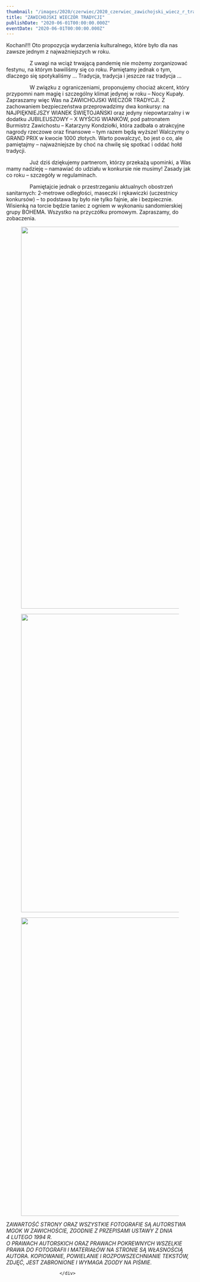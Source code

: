 ```yaml
---
thumbnail: "/images/2020/czerwiec/2020_czerwiec_zawichojski_wiecz_r_tradycji_2020_06_zawichojski_wiecz_r_tradycji_pl1-677x1024.jpg"
title: "ZAWICHOJSKI WIECZÓR TRADYCJI"
publishDate: "2020-06-01T00:00:00.000Z"
eventDate: "2020-06-01T00:00:00.000Z"
---
```


<div class="entry-content">
							
							
<p>Kochani!!! Oto propozycja wydarzenia kulturalnego, które było dla nas zawsze jednym z najważniejszych w roku.</p>



<p>&nbsp;&nbsp;&nbsp;&nbsp;&nbsp;&nbsp;&nbsp;&nbsp;&nbsp;&nbsp;&nbsp;&nbsp;&nbsp;&nbsp;&nbsp; Z uwagi na wciąż trwającą pandemię nie możemy zorganizować festynu, na którym bawiliśmy się co roku. Pamiętamy jednak o tym, dlaczego się spotykaliśmy … Tradycja, tradycja i jeszcze raz tradycja …</p>



<p>&nbsp;&nbsp;&nbsp;&nbsp;&nbsp;&nbsp;&nbsp;&nbsp;&nbsp;&nbsp;&nbsp;&nbsp;&nbsp;&nbsp;&nbsp; W związku z ograniczeniami, proponujemy chociaż akcent, który przypomni nam magię i szczególny klimat jedynej w roku – Nocy Kupały. Zapraszamy więc Was na ZAWICHOJSKI WIECZÓR TRADYCJI. Z zachowaniem bezpieczeństwa przeprowadzimy dwa konkursy: na NAJPIĘKNIEJSZY WIANEK ŚWIĘTOJAŃSKI oraz jedyny niepowtarzalny i w dodatku JUBILEUSZOWY – X WYŚCIG WIANKÓW, pod patronatem Burmistrz Zawichostu – Katarzyny Kondziołki, która zadbała o atrakcyjne nagrody rzeczowe oraz finansowe – tym razem będą wyższe! Walczymy o GRAND PRIX w kwocie 1000 złotych. Warto powalczyć, bo jest o co, ale pamiętajmy – najważniejsze by choć na chwilę się spotkać i oddać hołd tradycji.</p>



<p>&nbsp;&nbsp;&nbsp;&nbsp;&nbsp;&nbsp;&nbsp;&nbsp;&nbsp;&nbsp;&nbsp;&nbsp;&nbsp;&nbsp;&nbsp; Już dziś dziękujemy partnerom, którzy przekażą upominki, a Was mamy nadzieję – namawiać do udziału w konkursie nie musimy! Zasady jak co roku – szczegóły w regulaminach.</p>



<p>&nbsp;&nbsp;&nbsp;&nbsp;&nbsp;&nbsp;&nbsp;&nbsp;&nbsp;&nbsp;&nbsp;&nbsp;&nbsp;&nbsp;&nbsp; Pamiętajcie jednak o przestrzeganiu aktualnych obostrzeń sanitarnych: 2-metrowe odległości, maseczki i rękawiczki (uczestnicy konkursów) – to podstawa by było nie tylko fajnie, ale i bezpiecznie. Wisienką na torcie będzie taniec z ogniem w wykonaniu sandomierskiej grupy BOHEMA. Wszystko na przyczółku promowym. Zapraszamy, do zobaczenia.</p>



<figure class="wp-block-image size-large"><img fetchpriority="high" decoding="async" width="677" height="1024" src="/images/2020/czerwiec/2020_czerwiec_zawichojski_wiecz_r_tradycji_2020_06_zawichojski_wiecz_r_tradycji_pl1-677x1024.jpg" alt="" class="wp-image-7488" srcset="/images/2020/czerwiec/2020_czerwiec_zawichojski_wiecz_r_tradycji_2020_06_zawichojski_wiecz_r_tradycji_pl1-677x1024.jpg 677w, /images/2020/czerwiec/pl1-198x300.jpg 198w, /images/2020/czerwiec/pl1-768x1162.jpg 768w, /images/2020/czerwiec/pl1.jpg 800w" sizes="(max-width: 677px) 100vw, 677px"></figure>



<figure class="wp-block-image size-large"><img decoding="async" width="800" height="800" src="/images/2020/czerwiec/2020_czerwiec_zawichojski_wiecz_r_tradycji_2020_06_zawichojski_wiecz_r_tradycji_pl2.jpg" alt="" class="wp-image-7489" srcset="/images/2020/czerwiec/2020_czerwiec_zawichojski_wiecz_r_tradycji_2020_06_zawichojski_wiecz_r_tradycji_pl2.jpg 800w, /images/2020/czerwiec/pl2-300x300.jpg 300w, /images/2020/czerwiec/pl2-150x150.jpg 150w, /images/2020/czerwiec/pl2-768x768.jpg 768w, /images/2020/czerwiec/pl2-50x50.jpg 50w" sizes="(max-width: 800px) 100vw, 800px"></figure>



<figure class="wp-block-image size-large"><img decoding="async" width="800" height="800" src="/images/2020/czerwiec/2020_czerwiec_zawichojski_wiecz_r_tradycji_2020_06_zawichojski_wiecz_r_tradycji_pl3.jpg" alt="" class="wp-image-7490" srcset="/images/2020/czerwiec/2020_czerwiec_zawichojski_wiecz_r_tradycji_2020_06_zawichojski_wiecz_r_tradycji_pl3.jpg 800w, /images/2020/czerwiec/pl3-300x300.jpg 300w, /images/2020/czerwiec/pl3-150x150.jpg 150w, /images/2020/czerwiec/pl3-768x768.jpg 768w, /images/2020/czerwiec/pl3-50x50.jpg 50w" sizes="(max-width: 800px) 100vw, 800px"></figure>



<p>Z<em>AWARTOŚĆ STRONY ORAZ WSZYSTKIE FOTOGRAFIE SĄ AUTORSTWA MGOK W ZAWICHOŚCIE, ZGODNIE Z PRZEPISAMI USTAWY Z DNIA&nbsp;</em><br><em>4 LUTEGO 1994 R.<br>O PRAWACH AUTORSKICH ORAZ PRAWACH POKREWNYCH WSZELKIE PRAWA DO FOTOGRAFII I MATERIAŁÓW NA STRONIE SĄ WŁASNOŚCIĄ AUTORA. KOPIOWANIE, POWIELANIE I ROZPOWSZECHNIANIE TEKSTÓW, ZDJĘĆ, JEST ZABRONIONE I WYMAGA ZGODY NA PIŚMIE</em>.</p>
						
						</div>
